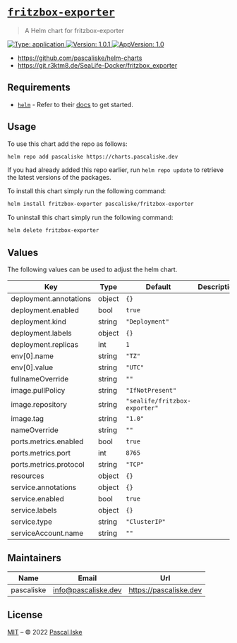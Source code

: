 # [`fritzbox-exporter`](https://github.com/pascaliske/helm-charts/tree/master/charts/fritzbox-exporter)

> A Helm chart for fritzbox-exporter

[![Type: application](https://img.shields.io/badge/Type-application-informational?style=flat-square) ](https://github.com/pascaliske/helm-charts/tree/master/charts/fritzbox-exporter)[![Version: 1.0.1](https://img.shields.io/badge/Version-1.0.1-informational?style=flat-square) ](https://github.com/pascaliske/helm-charts/tree/master/charts/fritzbox-exporter)[![AppVersion: 1.0](https://img.shields.io/badge/AppVersion-1.0-informational?style=flat-square) ](https://github.com/pascaliske/helm-charts/tree/master/charts/fritzbox-exporter)

* <https://github.com/pascaliske/helm-charts>
* <https://git.r3ktm8.de/SeaLife-Docker/fritzbox_exporter>

## Requirements

- [`helm`](https://helm.sh) - Refer to their [docs](https://helm.sh/docs) to get started.

## Usage

To use this chart add the repo as follows:

```sh
helm repo add pascaliske https://charts.pascaliske.dev
```

If you had already added this repo earlier, run `helm repo update` to retrieve the latest versions of the packages.

To install this chart simply run the following command:

```sh
helm install fritzbox-exporter pascaliske/fritzbox-exporter
```

To uninstall this chart simply run the following command:

```sh
helm delete fritzbox-exporter
```

## Values

The following values can be used to adjust the helm chart.

| Key | Type | Default | Description |
|-----|------|---------|-------------|
| deployment.annotations | object | `{}` |  |
| deployment.enabled | bool | `true` |  |
| deployment.kind | string | `"Deployment"` |  |
| deployment.labels | object | `{}` |  |
| deployment.replicas | int | `1` |  |
| env[0].name | string | `"TZ"` |  |
| env[0].value | string | `"UTC"` |  |
| fullnameOverride | string | `""` |  |
| image.pullPolicy | string | `"IfNotPresent"` |  |
| image.repository | string | `"sealife/fritzbox-exporter"` |  |
| image.tag | string | `"1.0"` |  |
| nameOverride | string | `""` |  |
| ports.metrics.enabled | bool | `true` |  |
| ports.metrics.port | int | `8765` |  |
| ports.metrics.protocol | string | `"TCP"` |  |
| resources | object | `{}` |  |
| service.annotations | object | `{}` |  |
| service.enabled | bool | `true` |  |
| service.labels | object | `{}` |  |
| service.type | string | `"ClusterIP"` |  |
| serviceAccount.name | string | `""` |  |

## Maintainers

| Name | Email | Url |
| ---- | ------ | --- |
| pascaliske | info@pascaliske.dev | https://pascaliske.dev |

## License

[MIT](../LICENSE.md) – © 2022 [Pascal Iske](https://pascaliske.dev)
